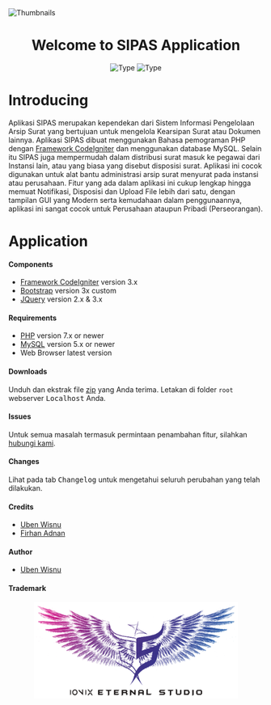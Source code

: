 <img src="https://github.com/ionixeternal/sipas/blob/master/docs/image/thumbnails.jpg" class="img-thumbnail" alt="Thumbnails">

<h1 align="center">Welcome to SIPAS Application</h1>
<p align="center">
  <img src="https://img.shields.io/badge/type-premium-blue.svg" alt="Type">
  <img src="https://img.shields.io/badge/type-enterprise-red.svg" alt="Type">
</p>

# Introducing
Aplikasi SIPAS merupakan kependekan dari Sistem Informasi Pengelolaan Arsip Surat yang bertujuan untuk mengelola Kearsipan Surat atau Dokumen lainnya. Aplikasi SIPAS dibuat menggunakan Bahasa pemograman PHP dengan [Framework CodeIgniter][1] dan menggunakan database MySQL. Selain itu SIPAS juga mempermudah dalam distribusi surat masuk ke pegawai dari Instansi lain, atau yang biasa yang disebut disposisi surat. Aplikasi ini cocok digunakan untuk alat bantu administrasi arsip surat menyurat pada instansi atau perusahaan. Fitur yang ada dalam aplikasi ini cukup lengkap hingga memuat Notifikasi, Disposisi dan Upload File lebih dari satu, dengan tampilan GUI yang Modern serta kemudahaan dalam penggunaannya, aplikasi ini sangat cocok untuk Perusahaan ataupun Pribadi (Perseorangan).

# Application
#### Components
- [Framework CodeIgniter][1] version 3.x
- [Bootstrap][2] version 3x custom
- [JQuery][3] version 2.x & 3.x

#### Requirements
- [PHP][4] version 7.x or newer
- [MySQL][5] version 5.x or newer
- Web Browser latest version

#### Downloads
Unduh dan ekstrak file [zip][6] yang Anda terima. Letakan di folder `root` webserver <kbd>Localhost</kbd> Anda.

#### Issues
Untuk semua masalah termasuk permintaan penambahan fitur, silahkan [hubungi kami][7].

#### Changes
Lihat pada tab <kbd>Changelog</kbd> untuk mengetahui seluruh perubahan yang telah dilakukan.

#### Credits
- [Uben Wisnu][8]
- [Firhan Adnan][9]

#### Author
- [Uben Wisnu][8]

#### Trademark

<p align="center">
  <img src="https://github.com/ionixeternal/sipas/blob/master/docs/image/watermark.png" class="img-thumbnail" alt="Watermark" style="background-color: transparent; border: none" width="80%">
</p>

[1]: https://www.codeigniter.com/
[2]: https://www.getbootstrap.com/
[3]: https://www.jquery.com/
[4]: https://www.apachefriends.org/
[5]: https://www.apachefriends.org/
[6]: https://www.win-rar.com/
[7]: https://wa.me/message/YA32H76WDRDTC1
[8]: https://www.instagram.com/ubenwisnu/
[9]: https://www.instagram.com/firhanadnan/

